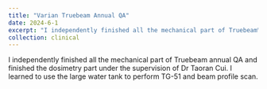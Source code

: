 ```yaml
---
title: "Varian Truebeam Annual QA"
date: 2024-6-1
excerpt: "I independently finished all the mechanical part of Truebeam™ annual QA and finished the dosimetry part under the supervision of Dr Taoran Cui. I learned to use the large water tank to perform TG-51 and beam profile scan."
collection: clinical
---
```


I independently finished all the mechanical part of Truebeam annual QA and finished the dosimetry part under the supervision of Dr Taoran Cui. I learned to use the large water tank to perform TG-51 and beam profile scan.